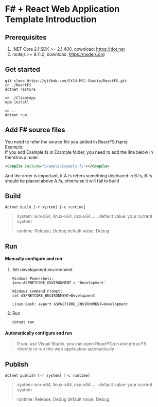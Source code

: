 ﻿# F# + React Web Application Template Introduction

## Prerequisites
1. .NET Core 2.1 SDK >= 2.1.400, download: https://dot.net
2. nodejs >= 8.11.0, download: https://nodejs.org

## Get started
```
git clone https://github.com/SYSU-MSC-Studio/ReactFS.git
cd ./ReactFS
dotnet restore

cd ./ClientApp
npm install

cd ..
dotnet run
```

## Add F# source files
You need to refer the source file you added in ReactFS.fsproj  
Example:  
If you add Example.fs in Example folder, you need to add the line below in ItemGroup node:
```xml
<Compile Include="Example/Example.fs"></Compile>
```
And the order is important, if A.fs refers something decleared in B.fs, B.fs should be placed above A.fs, otherwise it will fail to build

## Build
```
dotnet build [-r system] [-c runtime]
```
> system: win-x64, linux-x64, osx-x64...... default value: your current system
>
> runtime: Release, Debug default value: Debug

## Run
#### Manually configure and run
1. Set development environment
    ```
    Windows Powershell: 
    $env:ASPNETCORE_ENVIRONMENT = 'Development'

    Windows Command Prompt: 
    set ASPNETCORE_ENVIRONMENT=Development

    Linux Bash: export ASPNETCORE_ENVIRONMENT=Development
    ```

2. Run
    ```
    dotnet run
    ```

#### Automatically configure and run
> If you use Visual Studio, you can open ReactFS.sln and press F5 directly to run this web application automatically

## Publish
```
dotnet publish [-r system] [-c runtime]
```
> system: win-x64, linux-x64, osx-x64...... default value: your current system
>
> runtime: Release, Debug default value: Debug
